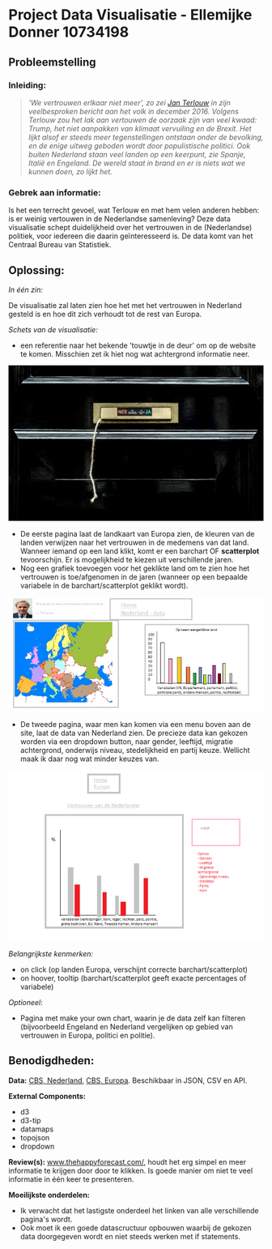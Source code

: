 # Project Data Visualisatie - Ellemijke Donner 10734198

## Probleemstelling

 ### Inleiding:

>*'We vertrouwen erlkaar niet meer', zo zei [Jan Terlouw](https://nos.nl/video/2146366-de-toespraak-van-jan-terlouw-bij-dwdd.html) in zijn veelbesproken bericht aan het volk in december 2016. Volgens Terlouw zou het lak aan vertouwen de oorzaak zijn van veel kwaad: Trump, het niet aanpakken van klimaat vervuiling en de Brexit. Het lijkt alsof er steeds meer tegenstellingen ontstaan onder de bevolking, en de enige uitweg geboden wordt door populistische politici. Ook buiten Nederland staan veel landen op een keerpunt, zie Spanje, Italië en Engeland. De wereld staat in brand en er is niets wat we kunnen doen, zo lijkt het.*

### Gebrek aan informatie:

Is het een terrecht gevoel, wat Terlouw en met hem velen anderen hebben: is er weinig vertouwen in de Nederlandse samenleving? Deze data visualisatie schept duidelijkheid over het vertrouwen in de (Nederlandse) politiek, voor iedereen die daarin geïnteresseerd is. De data komt van het Centraal Bureau van Statistiek.

## Oplossing:

*In één zin:*

De visualisatie zal laten zien hoe het met het vertrouwen in Nederland gesteld is en hoe dit zich verhoudt tot de rest van Europa. 

*Schets van de visualisatie:*

- een referentie naar het bekende 'touwtje in de deur' om op de website te komen. Misschien zet ik hiet nog wat achtergrond informatie neer. 

![Startpagina](docs/pagina1.jpg)

- De eerste pagina laat de landkaart van Europa zien, de kleuren van de landen verwijzen naar het vertrouwen in de medemens van dat land. Wanneer iemand op een land klikt, komt er een barchart OF **scatterplot** tevoorschijn. Er is mogelijkheid te kiezen uit verschillende jaren. 
 - Nog een grafiek toevoegen voor het geklikte land om te zien hoe het vertrouwen is toe/afgenomen in de jaren (wanneer op een bepaalde variabele in de barchart/scatterplot geklikt wordt). 

![Pagina 1](docs/pagina2.jpg)

- De tweede pagina, waar men kan komen via een menu boven aan de site, laat de data van Nederland zien. De precieze data kan gekozen worden via een dropdown button, naar gender, leeftijd, migratie achtergrond, onderwijs niveau, stedelijkheid en partij keuze. Wellicht maak ik daar nog wat minder keuzes van. 

![Pagina 2](docs/pagina3.png)

*Belangrijkste kenmerken:*
 - on click (op landen Europa, verschijnt correcte barchart/scatterplot)
 - on hoover, tooltip (barchart/scatterplot geeft exacte percentages of variabele)

*Optioneel:*

- Pagina met make your own chart, waarin je de data zelf kan filteren (bijvoorbeeld Engeland en Nederland vergelijken op gebied van vertrouwen in Europa, politici en politie). 

## Benodigdheden:

**Data:** 
[CBS, Nederland](https://opendata.cbs.nl/statline/#/CBS/nl/dataset/71719NED/table?dl=8CA2), [CBS, Europa](https://opendata.cbs.nl/statline/#/CBS/nl/dataset/80518NED/table?ts=1528103408258). Beschikbaar in JSON, CSV en API. 

**External Components:**
   - d3
   - d3-tip
   - datamaps
   - topojson
   - dropdown

**Review(s):** 
www.thehappyforecast.com/, houdt het erg simpel en meer informatie te krijgen door door te klikken. Is goede manier om niet te veel informatie in één keer te presenteren. 
 
**Moeilijkste onderdelen:**
 - Ik verwacht dat het lastigste onderdeel het linken van alle verschillende pagina's wordt. 
 - Ook moet ik een goede datascructuur opbouwen waarbij de gekozen data doorgegeven wordt en niet steeds werken met if statements. 
 

